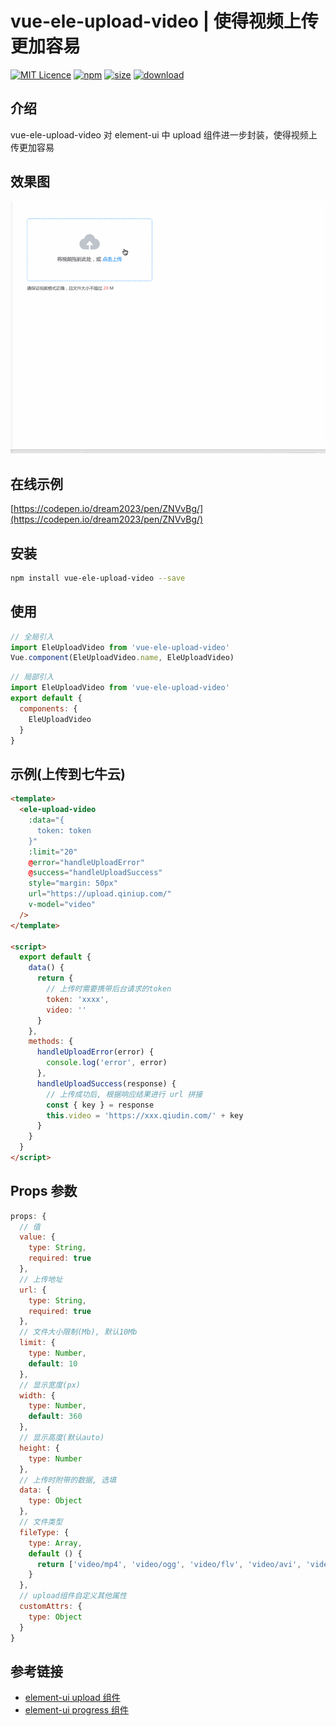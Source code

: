 # vue-ele-upload-video | 使得视频上传更加容易

[![MIT Licence](https://badges.frapsoft.com/os/mit/mit.svg)](https://opensource.org/licenses/mit-license.php)
[![npm](https://img.shields.io/npm/v/vue-ele-upload-video.svg)](https://www.npmjs.com/package/vue-ele-upload-video)
[![size](https://img.shields.io/bundlephobia/minzip/vue-ele-upload-video.svg)](https://www.npmjs.com/package/vue-ele-upload-video)
[![download](https://img.shields.io/npm/dw/vue-ele-upload-video.svg)](https://npmcharts.com/compare/vue-ele-upload-video?minimal=true)

## 介绍

vue-ele-upload-video 对 element-ui 中 upload 组件进一步封装，使得视频上传更加容易

## 效果图

![效果图](./public/example.gif)

## 在线示例

[https://codepen.io/dream2023/pen/ZNVvBg/](https://codepen.io/dream2023/pen/ZNVvBg/)

## 安装

```bash
npm install vue-ele-upload-video --save
```

## 使用

```js
// 全局引入
import EleUploadVideo from 'vue-ele-upload-video'
Vue.component(EleUploadVideo.name, EleUploadVideo)
```

```js
// 局部引入
import EleUploadVideo from 'vue-ele-upload-video'
export default {
  components: {
    EleUploadVideo
  }
}
```

## 示例(上传到七牛云)

```html
<template>
  <ele-upload-video
    :data="{
      token: token
    }"
    :limit="20"
    @error="handleUploadError"
    @success="handleUploadSuccess"
    style="margin: 50px"
    url="https://upload.qiniup.com/"
    v-model="video"
  />
</template>

<script>
  export default {
    data() {
      return {
        // 上传时需要携带后台请求的token
        token: 'xxxx',
        video: ''
      }
    },
    methods: {
      handleUploadError(error) {
        console.log('error', error)
      },
      handleUploadSuccess(response) {
        // 上传成功后, 根据响应结果进行 url 拼接
        const { key } = response
        this.video = 'https://xxx.qiudin.com/' + key
      }
    }
  }
</script>
```

## Props 参数

```js
props: {
  // 值
  value: {
    type: String,
    required: true
  },
  // 上传地址
  url: {
    type: String,
    required: true
  },
  // 文件大小限制(Mb), 默认10Mb
  limit: {
    type: Number,
    default: 10
  },
  // 显示宽度(px)
  width: {
    type: Number,
    default: 360
  },
  // 显示高度(默认auto)
  height: {
    type: Number
  },
  // 上传时附带的数据, 选填
  data: {
    type: Object
  },
  // 文件类型
  fileType: {
    type: Array,
    default () {
      return ['video/mp4', 'video/ogg', 'video/flv', 'video/avi', 'video/wmv', 'video/rmvb']
    }
  },
  // upload组件自定义其他属性
  customAttrs: {
    type: Object
  }
}
```

## 参考链接

- [element-ui upload 组件](https://element.eleme.cn/#/zh-CN/component/upload)
- [element-ui progress 组件](https://element.eleme.cn/#/zh-CN/component/progress)
